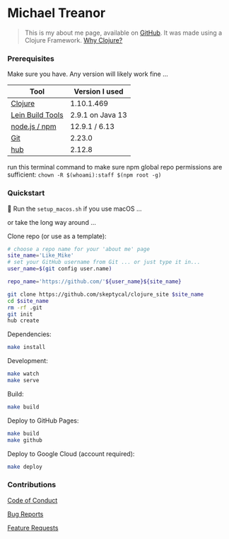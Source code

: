 # Michael Treanor

>This is my about me page, available on [GitHub](https://skeptycal.github.io/clojure_site/). It was made using a Clojure Framework. [Why Clojure?](https://clojure.org/about/rationale)

### Prerequisites

Make sure you have. Any version will likely work fine ...

| Tool                                                  | Version I used   |
| ----------------------------------------------------- | ---------------- |
| [Clojure](https://clojure.org/guides/getting_started) | 1.10.1.469       |
| [Lein Build Tools](https://leiningen.org/)            | 2.9.1 on Java 13 |
| [node.js / npm](https://nodejs.org/en/download/)      | 12.9.1 / 6.13    |
| [Git](https://git-scm.com/downloads)                  | 2.23.0           |
| [hub](https://hub.github.com/)                        | 2.12.8           |

run this terminal command to make sure npm global repo permissions are sufficient:
    `chown -R $(whoami):staff $(npm root -g)`

### Quickstart

 Run the `setup_macos.sh` if you use macOS ...

or take the long way around ...

Clone repo (or use as a template):

```bash
# choose a repo name for your 'about me' page
site_name='Like_Mike'
# set your GitHub username from Git ... or just type it in...
user_name=$(git config user.name)

repo_name='https://github.com/'${user_name}${site_name}

git clone https://github.com/skeptycal/clojure_site $site_name
cd $site_name
rm -rf .git
git init
hub create

```

Dependencies:

```bash
make install
```

Development:

```bash
make watch
make serve
```

Build:

```bash
make build
```

Deploy to GitHub Pages:
```bash
make build
make github
```

Deploy to Google Cloud (account required):

```bash
make deploy
```

### Contributions

[Code of Conduct](CODE_OF_CONDUCT.md)

[Bug Reports](.github/ISSUE_TEMPLATE/bug_report.md)

[Feature Requests](.github/ISSUE_TEMPLATE/feature_request.md)

